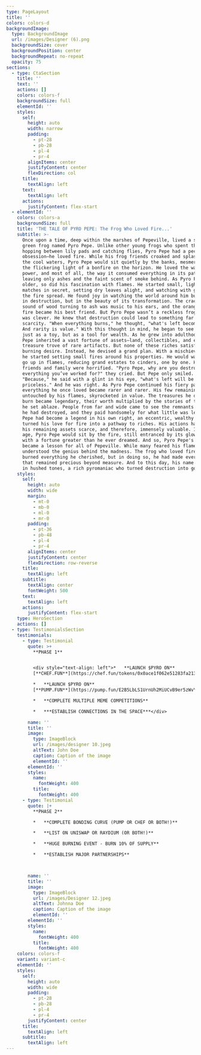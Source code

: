 ```yaml
---
type: PageLayout
title: ''
colors: colors-d
backgroundImage:
  type: BackgroundImage
  url: /images/Designer (6).png
  backgroundSize: cover
  backgroundPosition: center
  backgroundRepeat: no-repeat
  opacity: 75
sections:
  - type: CtaSection
    title: ''
    text: ''
    actions: []
    colors: colors-f
    backgroundSize: full
    elementId: ''
    styles:
      self:
        height: auto
        width: narrow
        padding:
          - pt-28
          - pb-28
          - pl-4
          - pr-4
        alignItems: center
        justifyContent: center
        flexDirection: col
      title:
        textAlign: left
      text:
        textAlign: left
      actions:
        justifyContent: flex-start
  - elementId: ''
    colors: colors-a
    backgroundSize: full
    title: 'THE TALE OF PYRO PEPE: The Frog Who Loved Fire...'
    subtitle: >-
      Once upon a time, deep within the marshes of Pepeville, lived a small
      green frog named Pyro Pepe. Unlike other young frogs who spent their days
      hopping between lily pads and catching flies, Pyro Pepe had a peculiar
      obsession—he loved fire. While his frog friends croaked and splashed in
      the cool waters, Pyro Pepe would sit quietly by the banks, mesmerized by
      the flickering light of a bonfire on the horizon. He loved the warmth, the
      power, and most of all, the way it consumed everything in its path,
      leaving only ashes and the faint scent of smoke behind. As Pyro Pepe grew
      older, so did his fascination with flames. He started small, lighting
      matches in secret, setting dry leaves alight, and watching with glee as
      the fire spread. He found joy in watching the world around him burn, not
      in destruction, but in the beauty of its transformation. The crackling
      sound of wood turning to ash was music to his ears, and the orange glow of
      fire became his best friend. But Pyro Pepe wasn’t a reckless frog. No, he
      was clever. He knew that destruction could lead to something far greater:
      scarcity. "When everything burns," he thought, "what's left becomes rare.
      And rarity is value." With this thought in mind, he began to see fire not
      just as a toy, but as a tool for wealth. As he grew into adulthood, Pyro
      Pepe inherited a vast fortune of assets—land, collectibles, and even a
      treasure trove of rare artifacts. But none of these riches satisfied his
      burning desire. Instead, he devised a grand plan. With a mischievous grin,
      he started setting small fires around his properties. He would watch them
      go up in flames, reducing grand estates to cinders, one by one. His
      friends and family were horrified. "Pyro Pepe, why are you destroying
      everything you’ve worked for?" they cried. But Pepe only smiled.
      "Because," he said with a glint in his eye, "what's left will be
      priceless." And he was right. As Pyro Pepe continued his fiery path,
      everything he once loved became rarer and rarer. His few remaining assets,
      untouched by his flames, skyrocketed in value. The treasures he didn’t
      burn became legendary, their worth multiplied by the stories of the ones
      he set ablaze. People from far and wide came to see the remnants of what
      he had destroyed, and they paid handsomely for what little was left. Pyro
      Pepe had become a legend in his own right, an eccentric, wealthy frog, who
      turned his love for fire into a pathway to riches. His actions had made
      his remaining assets scarce, and therefore, immensely valuable. In his old
      age, Pyro Pepe would sit by the fire, still entranced by its glow, but now
      with a fortune greater than he ever dreamed. And so, Pyro Pepe's tale
      became a lesson for all of Pepeville. While many feared his flames, others
      understood the genius behind the madness. The frog who loved fire had
      burned everything he cherished, but in doing so, he had made everything
      that remained precious beyond measure. And to this day, his name is spoken
      in hushed tones, a rich pyromaniac who turned destruction into gold.
    styles:
      self:
        height: auto
        width: wide
        margin:
          - mt-0
          - mb-0
          - ml-0
          - mr-0
        padding:
          - pt-36
          - pb-48
          - pl-4
          - pr-4
        alignItems: center
        justifyContent: center
        flexDirection: row-reverse
      title:
        textAlign: left
      subtitle:
        textAlign: center
        fontWeight: 500
      text:
        textAlign: left
      actions:
        justifyContent: flex-start
    type: HeroSection
    actions: []
  - type: TestimonialsSection
    testimonials:
      - type: Testimonial
        quote: >+
          **PHASE 1**


          <div style="text-align: left">*   **LAUNCH $PYRO ON**
          [**CHEF.FUN**](https://chef.fun/tokens/0x0ace1f062e51283fa213c7c9724b47ffdb62635d)

          *   **LAUNCH $PYRO ON**
          [**PUMP.FUN**](https://pump.fun/E2B5LbLS1UrnUh2MiUCvB9er5zWvYzfT7o7XqD7dpump)

          *   **COMPLETE MULTIPLE MEME COMPETITIONS**

          *   ***ESTABLISH CONNECTIONS IN THE SPACE***</div>

        name: ''
        title: ''
        image:
          type: ImageBlock
          url: /images/designer 10.jpeg
          altText: John Doe
          caption: Caption of the image
          elementId: ''
        elementId: ''
        styles:
          name:
            fontWeight: 400
          title:
            fontWeight: 400
      - type: Testimonial
        quote: |+
          **PHASE 2** 

          *   **COMPLETE BONDING CURVE (PUMP OR CHEF OR BOTH!)**

          *   **LIST ON UNISWAP OR RAYDIUM (OR BOTH!)**

          *   **HUGE BURNING EVENT - BURN 10% OF SUPPLY**

          *   **ESTABLISH MAJOR PARTNERSHIPS**



        name: ''
        title: ''
        image:
          type: ImageBlock
          url: /images/Designer 12.jpeg
          altText: Johnna Doe
          caption: Caption of the image
          elementId: ''
        elementId: ''
        styles:
          name:
            fontWeight: 400
          title:
            fontWeight: 400
    colors: colors-f
    variant: variant-c
    elementId: ''
    styles:
      self:
        height: auto
        width: wide
        padding:
          - pt-28
          - pb-28
          - pl-4
          - pr-4
        justifyContent: center
      title:
        textAlign: left
      subtitle:
        textAlign: left
---
```

